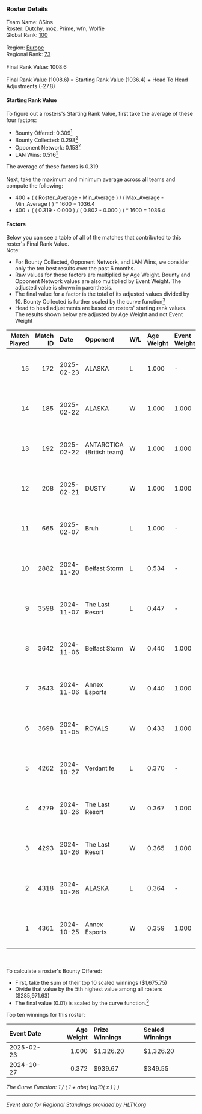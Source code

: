 ### Roster Details<br />
Team Name: 8Sins<br />
Roster: Dutchy, moz, Prime, wfn, Wolfie<br />
Global Rank: [100](../../standings_global_2025_02_28.md)<br />
<br />
Region: [Europe]( ../../standings_europe_2025_02_28.md)<br />
Regional Rank: [73]( ../../standings_europe_2025_02_28.md)<br />
<br />
Final Rank Value:  1008.6<br />
<br />
Final Rank Value (1008.6) = Starting Rank Value (1036.4) + Head To Head Adjustments (-27.8)<br />

#### Starting Rank Value<br />
To figure out a rosters's Starting Rank Value, first take the average of these four factors:<br />
- Bounty Offered: 0.309[<sup>1</sup>](#table2)
- Bounty Collected: 0.298[<sup>2</sup>](#table1)
- Opponent Network: 0.153[<sup>2</sup>](#table1)
- LAN Wins: 0.516[<sup>2</sup>](#table1)

The average of these factors is 0.319<br />
<br />
Next, take the maximum and minimum average across all teams and compute the following:<br />
- 400 + ( ( Roster_Average - Min_Average ) / ( Max_Average - Min_Average ) ) * 1600 = 1036.4
- 400 + ( ( 0.319 - 0.000 ) / ( 0.802 - 0.000 ) ) * 1600 = 1036.4


#### Factors<br />
Below you can see a table of all of the matches that contributed to this roster's Final Rank Value.<br />
Note:<br />

- For Bounty Collected, Opponent Network, and LAN Wins, we consider only the ten best results over the past 6 months.
- Raw values for those factors are multiplied by Age Weight. Bounty and Opponent Network values are also multiplied by Event Weight. The adjusted value is shown in parenthesis.
- The final value for a factor is the total of its adjusted values divided by 10. Bounty Collected is further scaled by the curve function[<sup>3</sup>](#curveFunction)
- Head to head adjustments are based on rosters' starting rank values. The results shown below are adjusted by Age Weight and not Event Weight
<span id="table1"></span><br />


| Match Played | Match ID | Date       | Opponent                  | W/L | Age Weight | Event Weight | Bounty Collected | Opponent Network | LAN Wins  | H2H Adj. | Roster                           |
| -: | -: | :- | :- | :- | :- | :- | :- | :- | :- | -: | :- |
|           15 |      172 | 2025-02-23 | ALASKA                    | L   | 1.000      | -            | -                | -                | -         |   -12.95 | Dutchy, moz, Prime, wfn, Wolfie  |
|           14 |      185 | 2025-02-22 | ALASKA                    | W   | 1.000      | 1.000        | 0.036 (0.036)    | 0.940 (0.940)    | 1 (1.000) |    18.34 | Dutchy, moz, Prime, wfn, Wolfie  |
|           13 |      192 | 2025-02-22 | ANTARCTICA (British team) | W   | 1.000      | 1.000        | 0.002 (0.002)    | 0.132 (0.132)    | 1 (1.000) |     5.64 | Dutchy, moz, Prime, wfn, Wolfie  |
|           12 |      208 | 2025-02-21 | DUSTY                     | W   | 1.000      | 1.000        | 0.001 (0.001)    | 0.149 (0.149)    | 1 (1.000) |     9.13 | Dutchy, moz, Prime, wfn, Wolfie  |
|           11 |      665 | 2025-02-07 | Bruh                      | L   | 1.000      | -            | -                | -                | -         |   -23.32 | Dutchy, moz, Prime, wfn, Wolfie  |
|           10 |     2882 | 2024-11-20 | Belfast Storm             | L   | 0.534      | -            | -                | -                | -         |   -12.83 | coldpera, f0cus, moz, Prime, wfn |
|            9 |     3598 | 2024-11-07 | The Last Resort           | L   | 0.447      | -            | -                | -                | -         |   -11.53 | coldpera, f0cus, moz, Prime, wfn |
|            8 |     3642 | 2024-11-06 | Belfast Storm             | W   | 0.440      | 1.000        | 0.003 (0.001)    | 0.174 (0.077)    | 0 (0.000) |     2.94 | coldpera, f0cus, moz, Prime, wfn |
|            7 |     3643 | 2024-11-06 | Annex Esports             | W   | 0.440      | 1.000        | 0.000 (0.000)    | 0.064 (0.028)    | 0 (0.000) |     1.40 | coldpera, f0cus, moz, Prime, wfn |
|            6 |     3698 | 2024-11-05 | ROYALS                    | W   | 0.433      | 1.000        | 0.005 (0.002)    | 0.223 (0.096)    | 0 (0.000) |     2.55 | coldpera, f0cus, moz, Prime, wfn |
|            5 |     4262 | 2024-10-27 | Verdant fe                | L   | 0.370      | -            | -                | -                | -         |    -9.87 | f0cus, Menace, moz, Prime, wfn   |
|            4 |     4279 | 2024-10-26 | The Last Resort           | W   | 0.367      | 1.000        | 0.001 (0.000)    | 0.173 (0.063)    | 1 (0.367) |     2.06 | f0cus, Menace, moz, Prime, wfn   |
|            3 |     4293 | 2024-10-26 | The Last Resort           | W   | 0.365      | 1.000        | 0.000 (0.000)    | 0.047 (0.017)    | 1 (0.365) |     1.19 | f0cus, Menace, moz, Prime, wfn   |
|            2 |     4318 | 2024-10-26 | ALASKA                    | L   | 0.364      | -            | -                | -                | -         |    -1.89 | f0cus, Menace, moz, Prime, wfn   |
|            1 |     4361 | 2024-10-25 | Annex Esports             | W   | 0.359      | 1.000        | 0.000 (0.000)    | 0.064 (0.023)    | 1 (0.359) |     1.33 | f0cus, Menace, moz, Prime, wfn   |

<br />
<span id="table2"></span><br />
To calculate a roster's Bounty Offered:<br />

- First, take the sum of their top 10 scaled winnings ($1,675.75)
- Divide that value by the 5th highest value among all rosters ($285,971.63)
- The final value (0.01) is scaled by the curve function.[<sup>3</sup>](#curveFunction)

Top ten winnings for this roster:<br />

| Event Date | Age Weight | Prize Winnings | Scaled Winnings |
| :- | -: | :- | :- |
| 2025-02-23 |      1.000 | $1,326.20      | $1,326.20       |
| 2024-10-27 |      0.372 | $939.67        | $349.55         |


<span id="curveFunction"></span>_The Curve Function: 1 / ( 1 + abs( log10( x ) ) )_<br />

---
_Event data for Regional Standings provided by HLTV.org_<br />
